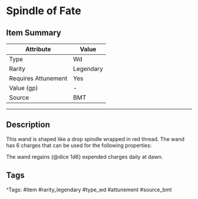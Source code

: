 # Spindle of Fate

## Item Summary

| Attribute            | Value                        |
|----------------------|------------------------------|
| Type                 | Wd |
| Rarity               | Legendary             |
| Requires Attunement  | Yes                |
| Value (gp)           | -    |
| Source               | BMT |

---

## Description

This wand is shaped like a drop spindle wrapped in red thread. The wand has 6 charges that can be used for the following properties:

The wand regains {@dice 1d6} expended charges daily at dawn.

## Tags

^Tags: #item #rarity_legendary #type_wd #attunement #source_bmt
